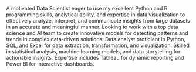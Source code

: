 A motivated Data Scientist eager to use my excellent Python and R programming skills, analytical ability, and expertise in data visualization to effectively analyze, interpret, and communicate insights from large datasets in an accurate and meaningful manner. Looking to work with a top data science and AI team to create innovative models for detecting patterns and trends in complex data-driven solutions. Data analyst proficient in Python, SQL, and Excel for data extraction, transformation, and visualization. Skilled in statistical analysis, machine learning models, and data storytelling for actionable insights. Expertise includes Tableau for dynamic reporting and Power BI for interactive dashboards.
